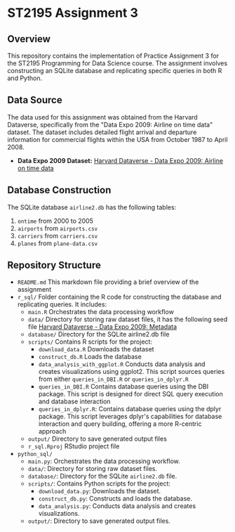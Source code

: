 # ST2195 Assignment 3

## Overview
This repository contains the implementation of Practice Assignment 3 for the ST2195 Programming for Data Science course. The assignment involves constructing an SQLite database and replicating specific queries in both R and Python.

## Data Source
The data used for this assignment was obtained from the Harvard Dataverse, specifically from the "Data Expo 2009: Airline on time data" dataset. The dataset includes detailed flight arrival and departure information for commercial flights within the USA from October 1987 to April 2008.

- **Data Expo 2009 Dataset:** [Harvard Dataverse - Data Expo 2009: Airline on time data](https://dataverse.harvard.edu/dataset.xhtml?persistentId=doi:10.7910/DVN/HG7NV7)

## Database Construction
The SQLite database `airline2.db` has the following tables:
1. `ontime` from 2000 to 2005
2. `airports` from `airports.csv`
3. `carriers` from `carriers.csv`
4. `planes` from `plane-data.csv`

## Repository Structure
- `README.md` This markdown file providing a brief overview of the assignment
- `r_sql/` Folder containing the R code for constructing the database and replicating queries. It includes:
   - `main.R` Orchestrates the data processing workflow
   - `data/` Directory for storing raw dataset files, it has the following seed file [Harvard Dataverse - Data Expo 2009: Metadata](https://dataverse.harvard.edu/api/datasets/export?exporter=schema.org&persistentId=doi%3A10.7910/DVN/HG7NV7)
   - `database/` Directory for the SQLite airline2.db file
   - `scripts/` Contains R scripts for the project:
     - `download_data.R` Downloads the dataset
     - `construct_db.R` Loads the database
     - `data_analysis_with_ggplot.R` Conducts data analysis and creates visualizations using ggplot2. This script sources queries from either `queries_in_DBI.R` or `queries_in_dplyr.R`
     - `queries_in_DBI.R` Contains database queries using the DBI package. This script is designed for direct SQL query execution and database interaction
     - `queries_in_dplyr.R`: Contains database queries using the dplyr package. This script leverages dplyr's capabilities for database interaction and query building, offering a more R-centric approach
   - `output/` Directory to save generated output files
   - `r_sql.Rproj` RStudio project file
- `python_sql/`
   - `main.py`: Orchestrates the data processing workflow.
   - `data/`: Directory for storing raw dataset files.
   - `database/`: Directory for the SQLite `airline2.db` file.
   - `scripts/`: Contains Python scripts for the project:
     - `download_data.py`: Downloads the dataset.
     - `construct_db.py`: Constructs and loads the database.
     - `data_analysis.py`: Conducts data analysis and creates visualizations.
   - `output/`: Directory to save generated output files.
